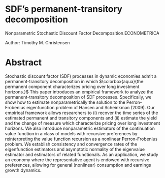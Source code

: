 # SDF’s permanent-transitory decomposition

Nonparametric Stochastic Discount Factor Decomposition.ECONOMETRICA

Author: Timothy M. Christensen

# Abstract

Stochastic discount factor (SDF) processes in dynamic economies admit a permanent-transitory decomposition in which $\colorbox{aqua}{the permanent component characterizes pricing over long investment horizons.}$  This paper introduces an empirical framework to analyze the permanent-transitory decomposition of SDF processes. Specifically, we show how to estimate nonparametrically the solution to the Perron-Frobenius eigenfunction problem of Hansen and Scheinkman (2009). Our empirical framework allows researchers to (i) recover the time series of the estimated permanent and transitory components and (ii) estimate the yield and the change of measure which characterize pricing over long investment horizons. We also introduce nonparametric estimators of the continuation value function in a class of models with recursive preferences by reinterpreting the value function recursion as a nonlinear Perron-Frobenius problem. We establish consistency and convergence rates of the eigenfunction estimators and asymptotic normality of the eigenvalue estimator and estimators of related functionals. As an application, we study an economy where the representative agent is endowed with recursive preferences, allowing for general (nonlinear) consumption and earnings growth dynamics.


